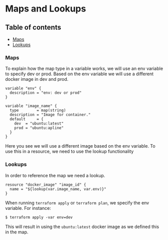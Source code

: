 # Maps and Lookups

## Table of contents
* [Maps](#maps)
* [Lookups](#lookups)

### Maps
To explain how the map type in a variable works, we will use an env variable to specify dev or prod.
Based on the env variable we will use a different docker image in dev and prod.
```
variable "env" {
  description = "env: dev or prod"
}

variable "image_name" {
  type        = map(string)
  description = "Image for container."
  default     = {
    dev  = "ubuntu:latest"
    prod = "ubuntu:apline"
  }
}
```
Here you see we will use a different image based on the env variable.
To use this in a resource, we need to use the lookup functionality

### Lookups
In order to reference the map we need a lookup.
```
resource "docker_image" "image_id" {
  name = "${lookup(var.image_name, var.env)}"
}
```

When running `terraform apply` or `terraform plan`, we specify the env variable. For instance:
```
$ terraform apply -var env=dev
```
This will result in using the `ubuntu:latest` docker image as we defined this in the map.
